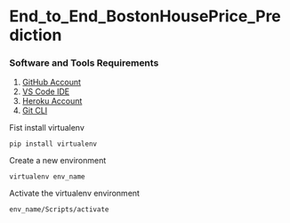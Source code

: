 # End_to_End_BostonHousePrice_Prediction

### Software and Tools Requirements

1. [GitHub Account](https://github.com/)
2. [VS Code IDE](http://code.visualstudio.com)
3. [Heroku Account](https:Heroku.com)
4. [Git CLI](https://git-scm.com/book/en/v2/Getting-Started-The-Command-Line)

Fist install virtualenv
```
pip install virtualenv
```
Create a new environment
```
virtualenv env_name
```

Activate the virtualenv environment
```
env_name/Scripts/activate
```
